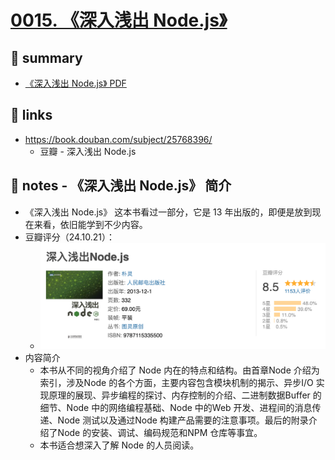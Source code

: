 # [0015. 《深入浅出 Node.js》](https://github.com/Tdahuyou/nodejs/tree/main/0015.%20%E3%80%8A%E6%B7%B1%E5%85%A5%E6%B5%85%E5%87%BA%20Node.js%E3%80%8B)

## 📝 summary

- [《深入浅出 Node.js》 PDF](./深入浅出Node.js.pdf)

## 🔗 links

- https://book.douban.com/subject/25768396/
  - 豆瓣 - 深入浅出 Node.js

## 📒 notes - 《深入浅出 Node.js》 简介

- 《深入浅出 Node.js》 这本书看过一部分，它是 13 年出版的，即便是放到现在来看，依旧能学到不少内容。
- 豆瓣评分（24.10.21）：
  - ![](md-imgs/2024-10-21-02-35-32.png)
- 内容简介
  - 本书从不同的视角介绍了 Node 内在的特点和结构。由首章Node 介绍为索引，涉及Node 的各个方面，主要内容包含模块机制的揭示、异步I/O 实现原理的展现、异步编程的探讨、内存控制的介绍、二进制数据Buffer 的细节、Node 中的网络编程基础、Node 中的Web 开发、进程间的消息传递、Node 测试以及通过Node 构建产品需要的注意事项。最后的附录介绍了Node 的安装、调试、编码规范和NPM 仓库等事宜。
  - 本书适合想深入了解 Node 的人员阅读。